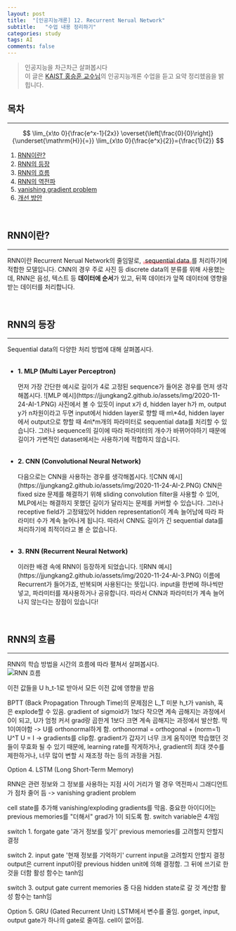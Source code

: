 ```yaml
---
layout: post  
title:  "[인공지능개론] 12. Recurrent Nerual Network"  
subtitle:   "수업 내용 정리하기"  
categories: study  
tags: AI  
comments: false
--- 
```


> 인공지능을 차근차근 살펴봅시다  
이 글은 [KAIST 홍승훈 교수님](https://maga33.github.io/)의 인공지능개론 수업을 듣고 요약 정리헸음을 밝힙니다.

## 목차

---  

$$
\lim_{x\to 0}{\frac{e^x-1}{2x}}
\overset{\left[\frac{0}{0}\right]}{\underset{\mathrm{H}}{=}}
\lim_{x\to 0}{\frac{e^x}{2}}={\frac{1}{2}}
$$  

1. [RNN이란?](#RNN이란?)  
2. [RNN의 등장](#RNN의-등장)  
3. [RNN의 흐름](#RNN의-흐름)
4. [RNN의 역전파](#RNN의-역전파)
5. [vanishing gradient problem](#vanishing-gradient-problem)
6. [개선 방안](#개선-방안)

<br>

## RNN이란?

---

RNN이란 Recurrent Nerual Network의 줄임말로, <span style="padding: 0 5px; background: linear-gradient(transparent 65%, #ffb2b7 66%, #ffb2b7 100%);">sequential data</span>를 처리하기에 적합한 모델입니다. CNN의 경우 주로 사진 등 discrete data의 분류를 위해 사용했는데, RNN은 음성, 텍스트 등 **데이터에 순서**가 있고, 뒤쪽 데이터가 앞쪽 데이터에 영향을 받는 데이터를 처리합니다.

<br>

## RNN의 등장  

---  

Sequential data의 다양한 처리 방법에 대해 살펴봅시다.

* <p style="font-size: 1.05em; font-weight: bold; margin-top: 32px">1. MLP (Multi Layer Perceptron)</p>  
  먼저 가장 간단한 예시로 길이가 4로 고정된 sequence가 들어온 경우를 먼저 생각해봅시다.  
  ![MLP 예시](https://jjungkang2.github.io/assets/img/2020-11-24-AI-1.PNG)  
  사진에서 볼 수 있듯이 input x가 d, hidden layer h가 m, output y가 n차원이라고 두면 input에서 hidden layer로 향할 때 m\*4d, hidden layer에서 output으로 향할 때 4n\*m개의 파라미터로 sequential data를 처리할 수 있습니다. 그러나 sequence의 길이에 따라 파라미터의 개수가 바뀌어야하기 때문에 길이가 가변적인 dataset에서는 사용하기에 적합하지 않습니다.  
  
* <p style="font-size: 1.05em; font-weight: bold; margin-top: 32px">2. CNN (Convolutional Neural Network)</p>  
  다음으로는 CNN을 사용하는 경우를 생각해봅시다.  
  ![CNN 예시](https://jjungkang2.github.io/assets/img/2020-11-24-AI-2.PNG)  
  CNN은 fixed size 문제를 해결하기 위해 sliding convolution filter을 사용할 수 있어, MLP에서는 해결하지 못했던 길이가 달라지는 문제를 커버할 수 있습니다. 그러나 receptive field가 고정돼있어 hidden representation이 계속 늘어남에 따라 파라미터 수가 계속 늘어나게 됩니다. 따라서 CNN도 길이가 긴 sequential data를 처리하기에 최적이라고 볼 순 없습니다.  
  
* <p style="font-size: 1.05em; font-weight: bold; margin-top: 32px">3. RNN (Recurrent Neural Network)</p>  
  이러한 배경 속에 RNN이 등장하게 되었습니다.
  ![RNN 예시](https://jjungkang2.github.io/assets/img/2020-11-24-AI-3.PNG)  
  이름에 Recurrent가 들어가죠, 반복되며 사용된다는 뜻입니다. input을 한번에 하나씩만 넣고, 파라미터를 재사용하거나 공유합니다. 따라서 CNN과 파라미터가 계속 늘어나지 않는다는 장점이 있습니다!

<br>

## RNN의 흐름  

---

RNN의 학습 방법을 시간의 흐름에 따라 펼쳐서 살펴봅시다.  
![RNN 흐름](https://jjungkang2.github.io/assets/img/2020-11-24-AI-4.PNG)  


  


이전 값들을 U h_t-1로 받아서 모든 이전 값에 영향을 받음

BPTT (Back Propagation Through Time)의 문제점은 L_T 미분 h_t가 vanish, 혹은 explode할 수 있음.
gradient of sigmoid가 1보다 작으면 계속 곱해지는 과정에서 0이 되고,
U가 엄청 커서 grad랑 곱한게 1보다 크면 계속 곱해지는 과정에서 발산함.
딱 1이여야함
-> U를 orthonormal하게 함.
orthonormal = orthogonal + (norm=1)
U^T U = I
-> gradients를 clip함.
gradient가 갑자기 너무 크게 움직이면 학습했던 것들이 무효화 될 수 있기 때문에, learning rate를 작게하거나, gradient의 최대 갯수를 제한하거나, 너무 많이 변할 시 재조정 하는 등의 과정을 거침.

Option 4. LSTM (Long Short-Term Memory)

RNN은 관련 정보와 그 정보를 사용하는 지점 사이 거리가 멀 경우 역전파시 그래디언트가 점차 줄어 듬 -> vanishing gradient problem

cell state를 추가해 vanishing/exploding gradients를 막음.
중요한 아이디어는 previous memories를 "더해서" grad가 1이 되도록 함.
switch variable은 4개임

switch 1. forgate gate
'과거 정보를 잊기'
previous memories를 고려할지 안할지 결정

switch 2. input gate
'현재 정보를 기억하기'
current input을 고려할지 안할지 결정
output은 current input이랑 previous hidden unit에 의해 결정함.
그 뒤에 쓰기로 한 것을 더함
활성 함수는 tanh임

switch 3. output gate
current memories 중 다음 hidden state로 갈 것 계산함
활성 함수는 tanh임

Option 5. GRU (Gated Recurrent Unit)
LSTM에서 변수를 줄임.
gorget, input, output gate가 하나의 gate로 줄여짐.
cell이 없어짐.